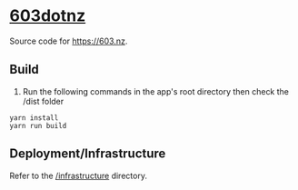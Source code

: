 # [603dotnz](https://603.nz)

Source code for <https://603.nz>.

## Build

1. Run the following commands in the app's root directory then check the /dist folder

```
yarn install
yarn run build
```

## Deployment/Infrastructure

Refer to the [/infrastructure](./infrastructure) directory.
